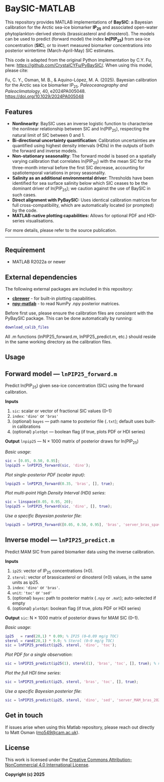 # BaySIC-MATLAB

This repository provides MATLAB implementations of **BaySIC**: a Bayesian calibration for the Arctic sea-ice biomarker **IP<sub>25</sub>** and associated open-water phytoplankton-derived sterols (brassicasterol and dinosterol).  The models can be used to predict (forward model) the index **ln(PIP<sub>25</sub>)** from sea-ice concentration (**SIC**), or to invert measured biomarker concentrations into posterior wintertime (March-April-May) SIC estimates.

This code is adapted from the original Python implementation by C.Y. Fu, here: https://github.com/CrystalCYFu/PyBaySIC/. When using this model, please cite:

Fu, C. Y., Osman, M. B., & Aquino-López, M. A. (2025). Bayesian calibration for the Arctic sea ice biomarker IP<sub>25</sub>. _Paleoceanography and Paleoclimatology_, 40, e2024PA005048. https://doi.org/10.1029/2024PA005048

## Features

- **Nonlinearity**: BaySIC uses an inverse logistic function to characterise the nonlinear relationship between SIC and ln(PIP<sub>25</sub>), respecting the natural limit of SIC between 0 and 1.
- **Bi-directional uncertainty quantification**: Calibration uncertainties are quantified using highest density intervals (HDIs) in the outputs of both the forward and inverse models.
- **Non-stationary seasonality**: The forward model is based on a spatially varying calibration that correlates ln(PIP<sub>25</sub>) with the mean SIC for the three-month interval before the first SIC decrease, accounting for spatiotemporal variations in proxy seasonality.
- **Salinity as an additional environmental driver**: Thresholds have been identified for sea surface salinity below which SIC ceases to be the dominant driver of ln(PIP<sub>25</sub>); we caution against the use of BaySIC in such cases.
- **Direct alignment with PyBaySIC:** Uses identical calibration matrices for full cross-compatibility, which are automatically located (or prompted) by the code.  
- **MATLAB-native plotting capabilities:** Allows for optional PDF and HDI-series visualisations.

For more details, please refer to the source publication.

---

## Requirement

- MATLAB R2022a or newer  

## External dependencies

The following external packages are included in this repository:
- [**cbrewer**](https://uk.mathworks.com/matlabcentral/fileexchange/58350-cbrewer2) - for built-in plotting capabilities.
- [**npy-matlab**](https://github.com/kwikteam/npy-matlab) - to read NumPy .npy posterior matrices.

Before first use, please ensure the calibration files are consistent with the PyBaySIC package.  This can be done automatically by running:

```matlab
download_calib_files
```

All .m functions (lnPIP25_forward.m, lnPIP25_predict.m, etc.) should reside in the same working directory as the calibration files.

## Usage

## Forward model — `lnPIP25_forward.m`

Predict ln(PIP<sub>25</sub>) given sea-ice concentration (SIC) using the forward calibration.

**Inputs**
1. `sic`: scalar or vector of fractional SIC values (0–1)
2. `index`: `'dino'` or `'bras'`
3. (optional) `bayes` — path name to posterior file (`.txt`); default uses built-in calibrations
4. (optional) `plotOpt` — boolean flag (if true, plots PDF or HDI series)

**Output**
`lnpip25` — N × 1000 matrix of posterior draws for ln(PIP<sub>25</sub>)

_Basic usage_:

```matlab
sic = [0.05, 0.50, 0.95];
lnpip25 = lnPIP25_forward(sic, 'dino');
```

_Plot single-posterior PDF (scalar input)_:

```matlab
lnpip25 = lnPIP25_forward(0.35, 'bras', [], true);
```

_Plot multi-point High Density Interval (HDI) series_:

```matlab
sic = linspace(0.05, 0.95, 20);
lnpip25 = lnPIP25_forward(sic, 'dino', [], true);
```

_Use a specific Bayesian posterior file_:

```matlab
lnpip25 = lnPIP25_forward([0.05, 0.50, 0.95], 'bras', 'server_bras_spavar_7900_2024-09-06_08-56-41.txt', true); 
```

## Inverse model — `lnPIP25_predict.m`

Predict MAM SIC from paired biomarker data using the inverse calibration.

**Inputs**
1. `ip25`: vector of IP<sub>25</sub> concentrations (≥0).
2. `sterol`: vector of brassicasterol or dinosterol (≥0) values, in the same units as ip25.
3. `index`: `'dino'` or `'bras'`.
4. `unit`: `'toc'` or `'sed'`
5. (optional) `bayes`: path to posterior matrix (`.npy` or `.mat`); auto-selected if empty
6. (optional) `plotOpt`: boolean flag (if true, plots PDF or HDI series)

**Output**
`sic`: N × 1000 matrix of posterior draws for MAM SIC (0–1).

_Basic usage_:

```matlab
ip25   = rand(20,1) * 0.09; % IP25 (0–0.09 mg/g TOC)
sterol = rand(20,1) * 9.0; % Sterol (0–9 mg/g TOC)
sic = lnPIP25_predict(ip25, sterol, 'dino', 'toc');
```

_Plot PDF for a single observation_:

```matlab
sic = lnPIP25_predict(ip25(1), sterol(1), 'bras', 'toc', [], true); % note scalar inputs for ip25 and sterol
```

_Plot the full HDI time series_:

```matlab
sic = lnPIP25_predict(ip25, sterol, 'bras', 'toc', [], true);
```

_Use a specific Bayesian posterior file_:

```matlab
sic = lnPIP25_predict(ip25, sterol, 'dino', 'sed', 'server_MAM_bras_2024-08-05_09-18-15.npy');
```

## Get in touch

If issues arise when using this Matlab repository, please reach out directly to Matt Osman (mo549@cam.ac.uk).

## License

This work is licensed under the [Creative Commons Attribution-NonCommercial 4.0 International License](http://creativecommons.org/licenses/by-nc/4.0/).

**Copyright (c) 2025**
